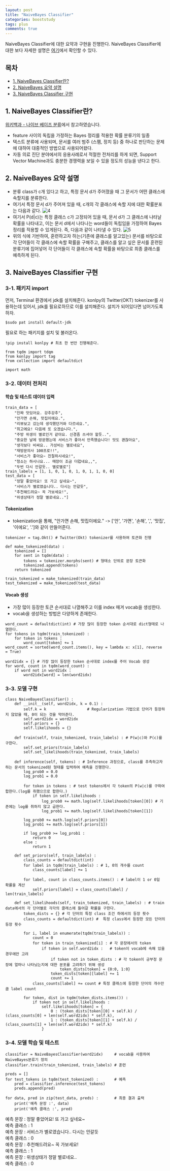 ```yaml
---
layout: post
title: "NaiveBayes Classifier"
categories: booststudy
tags: plus
comments: true
---
```

NaiveBayes Classifier에 대한 요약과 구현을 진행한다.
NaiveBayes Classifier에 대한 보다 자세한 설명은 [여기](https://jjonhwa.github.io/boostcamp/2021/09/06/boostcamp-main-Pstage_Day_25-1/#2-bag-of-words)에서 확인할 수 있다.

## 목차
- [1. NaiveBayes Classifier란?](#1-naivebayes-classifier란)
- [2. NaiveBayes 요약 설명](#2-naivebayes-요약-설명)
- [3. NaiveBayes Classifier 구현](#3-naivebayes-classifier-구현)

## 1. NaiveBayes Classifier란?
[위키백과 - 나이브 베이즈 분류](https://ko.wikipedia.org/wiki/%EB%82%98%EC%9D%B4%EB%B8%8C_%EB%B2%A0%EC%9D%B4%EC%A6%88_%EB%B6%84%EB%A5%98)에서 참고하였습니다.
- feature 사이의 독립을 가정하는 Bayes 정리를 적용한 확률 분류기의 일종
- 텍스트 분류에 사용되며, 문서를 여러 범주 (스팸, 정치 등) 중 하나로 판단하는 문제에 대하여 대중적인 방법으로 사용되어왔다.
- 자동 의료 진단 분야에서의 응용사례로서 적절한 전처리를 하게 되면, Support Vector Machine과도 충분한 경쟁력을 보일 수 있을 정도의 성능을 낸다고 한다.

## 2. NaiveBayes 요약 설명
- 분류 class가 c개 있다고 하고, 특정 문서 d가 주어졌을 때 그 문서가 어떤 클래스에 속할지를 분류한다.
- 여기서 특정 문서 d가 주어져 있을 때, c개의 각 클래스에 속할 지에 대한 확률분포는 다음과 같다.
![4](https://user-images.githubusercontent.com/53552847/132617179-5ef052c8-1436-40dc-9150-cc5228974604.PNG)
- 여기서 P(d\|c)는 특정 클래스 c가 고정되어 있을 때, 문서 d가 그 클래스에 나타날 확률을 나타내고, 이는 문서 d에서 나타나는 word들이 독립임을 가정하여 Bayes 정리를 적용할 수 있게된다. 즉, 다음과 같이 나타낼 수 있다.
![5](https://user-images.githubusercontent.com/53552847/132617388-d38f76c9-2869-4ede-b29b-46382f9aadf6.PNG)
- 위의 식에 기반하여, 훈련하고자 하는(기존에 클래스를 알고있는) 문서를 바탕으로 각 단어들이 각 클래스에 속할 확률을 구해주고, 클래스를 알고 싶은 문서를 훈련된 분류기에 집어넣어 각 단어들이 각 클래스에 속할 확률을 바탕으로 최종 클래스를 예측하게 된다.

## 3. NaiveBayes Classifier 구현
### 3-1. 패키지 import
먼저, Terminal 환경에서 jdk를 설치해준다. konlpy의 Twitter(OKT) tokenizer를 사용하는데 있어서, jdk를 필요로하므로 이를 설치해준다. 설치가 되어있다면 넘어가도록 하자.
``` 
$sudo pat install default-jdk 
```
필요로 하는 패키지를 설치 및 불러온다.
```
!pip install konlpy # 최초 한 번만 진행해준다.

from tqdm import tdqm
from konlpy import tag
from collection import defaultdict

import math
```

### 3-2. 데이터 전처리
#### 학습 및 테스트 데이터 입력
```
train_data = [
    "진짜 맛있어요. 강추강추",
    "안가면 손해, 맛집이에요.",
    "리뷰보고 갔는데 생각했던거와 다르네요.",
    "최고에요! 다음에 또 오겠습니다.",
    "주방 위생이 별로인거 같아요. 신경좀 쓰셔야 할듯..",
    "중요한 날에 방문했는데 서비스가 좋아서 만족했습니다! 맛도 괜찮아요",
    "생각보다 비싸요.. 가성비는 별로네요",
    "재방문의사 100프로!!",
    "서비스가 좋아요~ 친절하시네요!",
    "청소는 하시나요... 매장이 조금 더럽네요,,",
    "두번 다시 안갈듯.. 별로별로"]
train_labels = [1, 1, 0, 1, 0, 1, 0, 1, 1, 0, 0]
test_data = [
    "정말 좋았어요! 또 가고 싶네요~",
    "서비스가 별로였습니다.. 다시는 안갈듯",
    "추천해드려요~ 꼭 가보세요!",
    "위생상태가 정말 별로네요.."]
```

#### Tokenization
- tokenization을 통해, "안가면 손해, 맛집이에요." -> ['안', '가면', '손해', ',', '맛집', '이에요', '.']와 같이 만들어준다.

```
tokenizer = tag.Okt() # Twitter(Okt) tokenizer를 사용하여 토큰화 진행

def make_tokenized(data) :
    tokenized = []
    for sent in tqdm(data) :
        tokens = tokenizer.morphs(sent) # 형태소 단위로 문장 토큰화
        tokenized.append(tokens)
    return tokenized

train_tokenized = make_tokenized(train_data)
test_tokenized = make_tokenized(test_data)
```

#### Vocab 생성
- 가장 많이 등장한 토큰 순서대로 나열해주고 이를 index 매겨 vocab을 생성한다.
- vocab을 생성하는 방법은 다양하게 존재한다.
    
```
word_count = defaultdict(int) # 가장 많이 등장한 token 순서대로 dict형태로 나열한다.
for tokens in tqdm(train_tokenized) :
    for token in tokens :
        word_count[token] += 1
word_count = sorted(word_count.items(), key = lambda x: x[1], reverse = True)

word2idx = {} # 가장 많이 등장한 token 순서대로 index를 주어 Vocab 생성
for word, count in tqdm(word_count) :
    if word not in word2idx :
        word2idx[word] = len(word2idx)
```

### 3-3. 모델 구현

```
class NaiveBayesClassifier() :
    def __init__(self, word2idx, k = 0.1) :
        self.k = k                  # Regularization 기법으로 단어가 등장하지 않았을 때, 0이 되는 것을 막아준다.
        self.word2idx = word2idx
        self.priors = {}
        self.likelihoods = {}

    def train(self, train_tokenized, train_labels) : # P(w|c)와 P(c)를 구한다.
        self.set_priors(train_labels)
        self.set_likelihoods(train_tokenized, train_labels)

    def inference(self, tokens) : # Inference 과정으로, class를 추측하고자 하는 문서의 tokenized된 형태를 입력하여 예측을 진행한다.
        log_prob0 = 0.0
        log_prob1 = 0.0

        for token in tokens : # test tokens에서 각 token의 P(w|c)를 구하여 합한다.(log를 취했으므로 합한다.)
            if token in self.likelihoods :
                log_prob0 += math.log(self.likelihoods[token][0]) # 기존에는 log를 취하지 않고 곱한다.
                log_prob1 += math.log(self.likelihoods[token][1])
        
        log_prob0 += math.log(self.priors[0])
        log_prob1 += math.log(self.priors[1])

        if log_prob0 >= log_prob1 :
            return 0
        else :
            return 1
        
    def set_priors(self, train_labels) :
        class_counts = defaultdict(int)
        for label in tqdm(train_labels) : # 1, 0의 개수를 count
            class_counts[label] += 1
        
        for label, count in class_counts.items() : # label이 1 or 0일 확률을 계산
            self.priors[label] = class_counts[label] / len(train_labels)

    def set_likelihoods(self, train_tokenized, train_labels) : # train data에서의 각 단어별로 각각의 클래스에 들어갈 확률을 구한다.
        token_dists = {} # 각 단어의 특정 class 조건 하에서의 등장 횟수
        class_counts = defaultdict(int) #  특정 class에서 등장한 모든 단어의 등장 횟수

        for i, label in enumerate(tqdm(train_labels)) :
            count = 0
            for token in train_tokenized[i] : # 각 문장에서의 token
                if token in self.word2idx :   # token이 vocab에 속해 있을 경우에만 고려
                    if token not in token_dists : # 각 token이 긍부정 문장에 얼마나 나타났는지에 대한 분포를 고려하기 위해 생성
                        token_dists[token] = {0:0, 1:0}
                    token_dists[token][label] += 1
                    count += 1
            class_counts[label] += count # 특정 클래스에 등장한 단어의 개수만큼 label count

        for token, dist in tqdm(token_dists.items()) :
            if token not in self.likelihoods :
                self.likelihoods[token] = {
                    0 : (token_dists[token][0] + self.k) / (class_counts[0] + len(self.word2idx) * self.k),
                    1 : (token_dists[token][1] + self.k) / (class_counts[1] + len(self.word2idx) * self.k)
                }
```

### 3-4. 모델 학습 및 테스트

```
classifier = NaiveBayesClassifier(word2idx)     # vocab을 사용하여 NaiveBayes분류기 정의
classifier.train(train_tokenized, train_labels) # 훈련

preds = []
for test_tokens in tqdm(test_tokenized) :       # 예측
    pred = classifier.inference(test_tokens)
    preds.append(pred)

for data, pred in zip(test_data, preds) :       # 최종 결과 출력
    print('예측 문장 :', data)
    print('예측 클래스 :', pred)
```

예측 문장 : 정말 좋았어요! 또 가고 싶네요~  
예측 클래스 : 1  
예측 문장 : 서비스가 별로였습니다.. 다시는 안갈듯  
예측 클래스 : 0  
예측 문장 : 추천해드려요~ 꼭 가보세요!  
예측 클래스 : 1  
예측 문장 : 위생상태가 정말 별로네요..  
예측 클래스 : 0
